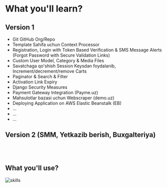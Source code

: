 # What you'll learn?

## Version 1

<ul>
  <li>
    Git GitHub Org/Repo
  </li>
 <li>
   Template Sahifa uchun Context Processor
  </li>
<li> 
  Registration, Login with Token Based Verification & SMS Message Alerts (Forgot Password with Secure Validation Links)
  </li>
<li> 
  Custom User Model, Category & Media Files
</li>
<li>Savatchaga qo'shish  Session Keysdan foydalanib, Increment/decrement/remove Carts</li>
<li>Paginator & Search & Filter</li>
<li>Activation Link Expiry</li>
<li>Django Security Measures</li>
<li>Payment Gateway Integration (Payme.uz)</li>
<li>Mahsulotlar bazasi uchun Webscraper (demo.uz) </li>
<li>Deploying Application on AWS Elastic Beanstalk (EB)</li>
<li>...</li>
<li>...</li>
<li>...</li>
 </ul>

## Version 2 (SMM, Yetkazib berish, Buxgalteriya)

<br>
<br>

## What you'll use?

<img src="https://raw.githubusercontent.com/DreamLaboratory/Online-shop/master/front%20end/images/cource.jpg" alt='skills' />

